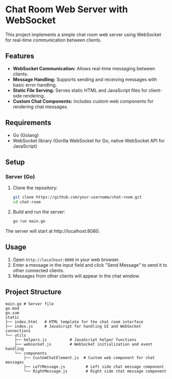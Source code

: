 # Chat Room Web Server with WebSocket

This project implements a simple chat room web server using WebSocket for real-time communication between clients.

## Features

- **WebSocket Communication:** Allows real-time messaging between clients.
- **Message Handling:** Supports sending and receiving messages with basic error handling.
- **Static File Serving:** Serves static HTML and JavaScript files for client-side rendering.
- **Custom Chat Components:** Includes custom web components for rendering chat messages.

## Requirements

- Go (Golang)
- WebSocket library (Gorilla WebSocket for Go, native WebSocket API for JavaScript)

## Setup

### Server (Go)

1. Clone the repository:

   ```bash
   git clone https://github.com/your-username/chat-room.git
   cd chat-room
   ```

2. Build and run the server:

   ```bash
   go run main.go
   ```

The server will start at http://localhost:8080.

<!-- ### Client (JavaScript)

1. Ensure Node.js is installed.

2. Install dependencies:

   ```bash
   npm install
    ```

3. Start the development server:

    ```bash
    npm start
    ```

This will serve the client at http://localhost:3000. -->

## Usage

1. Open `http://localhost:8000` in your web browser.
2. Enter a message in the input field and click "Send Message" to send it to other connected clients.
3. Messages from other clients will appear in the chat window.

## Project Structure

```
main.go # Server file
go.mod
go.sum
static
├── index.html   # HTML template for the chat room interface
├── index.js     # JavaScript for handling UI and WebSocket connections
└── utils
    ├── helpers.js          # JavaScript helper functions
    ├── websocket.js        # WebSocket initialization and event handling
    └── components
        ├── CustomChatElement.js  # Custom web component for chat messages
        ├── LeftMessage.js         # Left side chat message component
        └── RightMessage.js        # Right side chat message component
```
